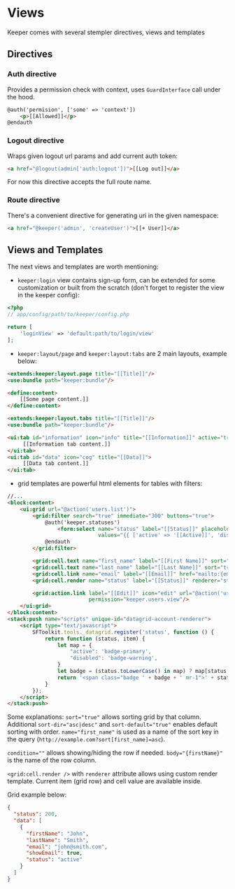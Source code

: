 # Views
Keeper comes with several stempler directives, views and templates 

## Directives
### Auth directive
Provides a permission check with context, uses `GuardInterface` call under the hood.
```html
@auth('permision', ['some' => 'context'])
    <p>[[Allowed]]</p>
@endauth
```

### Logout directive
Wraps given logout url params and add current auth token:
```html
<a href="@logout(admin['auth:logout'])">[[Log out]]</a>
``` 
For now this directive accepts the full route name.

### Route directive
There's a convenient directive for generating uri in the given namespace:
```html
<a href="@keeper('admin', 'createUser')">[[+ User]]</a>
```

## Views and Templates
The next views and templates are worth mentioning:
- `keeper:login` view contains sign-up form, can be extended for some customization or built from the scratch (don't forget to register the view in the keeper config):
```php
<?php
// app/config/path/to/keeper/config.php

return [
    'loginView' => 'default:path/to/login/view'
];
```
- `keeper:layout/page` and `keeper:layout:tabs` are 2 main layouts, example below:
```html
<extends:keeper:layout.page title="[[Title]]"/>
<use:bundle path="keeper:bundle"/>

<define:content>
    [[Some page content.]]
</define:content>
```
```html
<extends:keeper:layout.tabs title="[[Title]]"/>
<use:bundle path="keeper:bundle"/>

<ui:tab id="information" icon="info" title="[[Information]]" active="true">
     [[Information tab content.]]
</ui:tab>
<ui:tab id="data" icon="cog" title="[[Data]]">
     [[Data tab content.]]
</ui:tab>
```
- grid templates are powerful html elements for tables with filters:
```html
//...
<block:content>
    <ui:grid url="@action('users.list')">
        <grid:filter search="true" immediate="300" buttons="true">
            @auth('keeper.statuses')
                <form:select name="status" label="[[Status]]" placeholder="[[Select Status]]"
                             values="{{ ['active' => '[[Active]]', 'disabled' => '[[Disabled]]'] }}"/>
            @endauth
        </grid:filter>

        <grid:cell.text name="first_name" label="[[First Name]]" sort="true" body="{firstName}" sort-dir="asc" sort-default="true"/>
        <grid:cell.text name="last_name" label="[[Last Name]]" sort="true" body="{lastName}"/>
        <grid:cell.link name="email" label="[[Email]]" href="mailto:{email}" body="{email}" sort="true" condition="showEmail"/>
        <grid:cell.render name="status" label="[[Status]]" renderer="status"/>

        <grid:action.link label="[[Edit]]" icon="edit" url="@action('users.edit', ['user' => '{id}'])"
                          permission="keeper.users.view"/>
    </ui:grid>
</block:content>
<stack:push name="scripts" unique-id="datagrid-account-renderer">
    <script type="text/javascript">
        SFToolkit.tools._datagrid.register('status', function () {
            return function (status, item) {
                let map = {
                    "active": 'badge-primary',
                    "disabled": 'badge-warning',
                }
                let badge = (status.toLowerCase() in map) ? map[status.toLowerCase()] : 'badge-secondary';
                return '<span class="badge ' + badge + ' mr-1">' + status.toUpperCase() + '</span>';
            }
        });
    </script>
</stack:push>
```
Some explanations:
`sort="true"` allows sorting grid by that column.
Additional `sort-dir="asc|desc"` and `sort-default="true"` enables default sorting with order. 
`name="first_name"` is used as a name of the sort key in the query (`http://example.com?sort[first_name]=asc`). 

`condition=""` allows showing/hiding the row if needed. `body="{firstName}"` is the name of the row column.

`<grid:cell.render />` with `renderer` attribute allows using custom render template. Current item (grid row) and cell value are available inside.

Grid example below:
```json
{
  "status": 200,
  "data": [
    {
      "firstName": "John",
      "lastName": "Smith",
      "email": "john@smith.com",
      "showEmail": true,
      "status": "active"
    }
  ]
}
```
